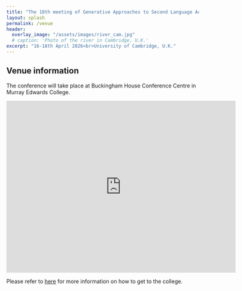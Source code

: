 ```yaml
---
title: "The 18th meeting of Generative Approaches to Second Language Acquisition"
layout: splash
permalink: /venue
header:
  overlay_image: "/assets/images/river_cam.jpg"
  # caption: 'Photo of the river in Cambridge, U.K.'
excerpt: "16-18th April 2026<br>University of Cambridge, U.K."
---
```


## Venue information

The conference will take place at Buckingham House Conference Centre in Murray Edwards College. 

<iframe src="https://www.google.com/maps/embed?pb=!1m18!1m12!1m3!1d2536.937400761279!2d0.10712827666258232!3d52.21382087198255!2m3!1f0!2f0!3f0!3m2!1i1024!2i768!4f13.1!3m3!1m2!1s0x47d870c7c1cb53e1%3A0x9731bf0bb39a71c6!2sBuckingham%20House%20Conference%20Centre!5e1!3m2!1sen!2sus!4v1747519457809!5m2!1sen!2sus" width="600" height="450" style="border:0;" allowfullscreen="" loading="lazy" referrerpolicy="no-referrer-when-downgrade"></iframe><br />

Please refer to [here](https://www.murrayedwards.cam.ac.uk/about-us/visit-us) for more information on how to get to the college. 
